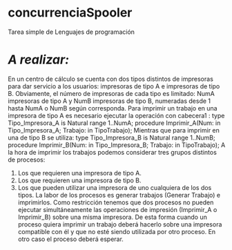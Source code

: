 # concurrenciaSpooler

Tarea simple de Lenguajes de programación 
# *A realizar:*
En un centro de cálculo se cuenta con dos tipos distintos de impresoras para dar servicio a los usuarios: impresoras de tipo
A e impresoras de tipo B. Obviamente, el número de impresoras de cada tipo es limitado: NumA impresoras de tipo A y
NumB impresoras de tipo B, numeradas desde 1 hasta NumA o NumB según corresponda.
Para imprimir un trabajo en una impresora de tipo A es necesario ejecutar la operación con cabecera1
:
type Tipo_Impresora_A is Natural range 1..NumA;
procedure Imprimir_A(Num: in Tipo_Impresora_A; Trabajo: in TipoTrabajo);
Mientras que para imprimir en una de tipo B se utiliza:
type Tipo_Impresora_B is Natural range 1..NumB;
procedure Imprimir_B(Num: in Tipo_Impresora_B; Trabajo: in TipoTrabajo);
A la hora de imprimir los trabajos podemos considerar tres grupos distintos de procesos:
1. Los que requieren una impresora de tipo A.
2. Los que requieren una impresora de tipo B.
3. Los que pueden utilizar una impresora de uno cualquiera de los dos tipos.
La labor de los procesos es generar trabajos (Generar Trabajo) e imprimirlos. Como restricción tenemos que dos procesos
no pueden ejecutar simultáneamente las operaciones de impresión (Imprimir_A o Imprimir_B) sobre una misma impresora.
De esta forma cuando un proceso quiera imprimir un trabajo deberá hacerlo sobre una impresora compatible con él y que
no esté siendo utilizada por otro proceso. En otro caso el proceso deberá esperar.
